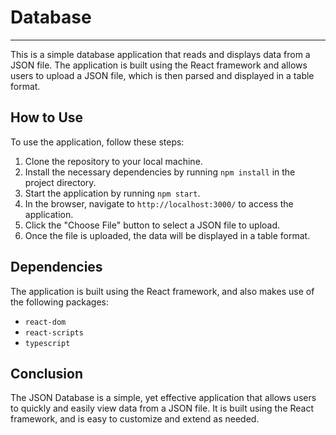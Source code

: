 # Database

---

This is a simple database application that reads and displays data from a JSON file. The application is built using the React framework and allows users to upload a JSON file, which is then parsed and displayed in a table format.

## How to Use

To use the application, follow these steps:

1. Clone the repository to your local machine.
2. Install the necessary dependencies by running `npm install` in the project directory.
3. Start the application by running `npm start`.
4. In the browser, navigate to `http://localhost:3000/` to access the application.
5. Click the "Choose File" button to select a JSON file to upload.
6. Once the file is uploaded, the data will be displayed in a table format.

## Dependencies

The application is built using the React framework, and also makes use of the following packages:

- `react-dom`
- `react-scripts`
- `typescript`

## Conclusion

The JSON Database is a simple, yet effective application that allows users to quickly and easily view data from a JSON file. It is built using the React framework, and is easy to customize and extend as needed.
